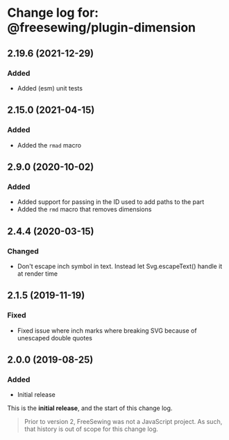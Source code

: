 # Change log for: @freesewing/plugin-dimension


## 2.19.6 (2021-12-29)

### Added

 - Added (esm) unit tests

## 2.15.0 (2021-04-15)

### Added

 - Added the `rmad` macro

## 2.9.0 (2020-10-02)

### Added

 - Added support for passing in the ID used to add paths to the part
 - Added the `rmd` macro that removes dimensions

## 2.4.4 (2020-03-15)

### Changed

 - Don't escape inch symbol in text. Instead let Svg.escapeText() handle it at render time

## 2.1.5 (2019-11-19)

### Fixed

 - Fixed issue where inch marks where breaking SVG because of unescaped double quotes

## 2.0.0 (2019-08-25)

### Added

 - Initial release


This is the **initial release**, and the start of this change log.

> Prior to version 2, FreeSewing was not a JavaScript project.
> As such, that history is out of scope for this change log.

